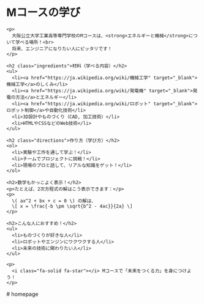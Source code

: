 <!DOCTYPE html>
<html lang="ja">
<head>
  <meta charset="UTF-8" />
  <meta name="viewport" content="width=device-width, initial-scale=1.0" />
  <title>Mコースの紹介</title>

  <!-- Google Fonts -->
  <link href="https://fonts.googleapis.com/css2?family=Yusei+Magic&display=swap" rel="stylesheet" />
  <!-- FontAwesome -->
  <link rel="stylesheet" href="https://cdnjs.cloudflare.com/ajax/libs/font-awesome/6.7.2/css/all.min.css" />
  <!-- CSSファイル -->
  <link rel="stylesheet" href="main.css" />
  <!-- MathJax -->
  <script type="text/javascript" src="https://cdn.jsdelivr.net/npm/mathjax@3/es5/tex-mml-chtml.js"></script>
</head>
<body>
  <div class="container">
    <h1><i class="fa-solid fa-bolt"></i> Mコースの学び <i class="fa-solid fa-bolt"></i></h1>

    <p>
      大阪公立大学工業高等専門学校のMコースは、<strong>エネルギーと機械</strong>について学べる場所！<br>
      将来、エンジニアになりたい人にピッタリです！
    </p>

    <h2 class="ingredients">材料（学べる内容）</h2>
    <ul>
      <li><a href="https://ja.wikipedia.org/wiki/機械工学" target="_blank">機械工学</a>のしくみ</li>
      <li><a href="https://ja.wikipedia.org/wiki/発電機" target="_blank">発電の方法</a>とエネルギー</li>
      <li><a href="https://ja.wikipedia.org/wiki/ロボット" target="_blank">ロボット制御</a>や自動化技術</li>
      <li>3D設計やものづくり（CAD, 加工技術）</li>
      <li>HTMLやCSSなどのWeb技術</li>
    </ul>

    <h2 class="directions">作り方（学び方）</h2>
    <ol>
      <li>実験や工作を通して学ぶ！</li>
      <li>チームでプロジェクトに挑戦！</li>
      <li>現場のプロと話して、リアルな知識をゲット！</li>
    </ol>

    <h2>数学もかっこよく表示！</h2>
    <p>たとえば、2次方程式の解はこう表示できます：</p>
    <p>
      \( ax^2 + bx + c = 0 \) の解は、
      \[ x = \frac{-b \pm \sqrt{b^2 - 4ac}}{2a} \]
    </p>

    <h2>こんな人におすすめ！</h2>
    <ul>
      <li>ものづくりが好きな人</li>
      <li>ロボットやエンジンにワクワクする人</li>
      <li>未来の技術に関わりたい人</li>
    </ul>

    <p>
      <i class="fa-solid fa-star"></i> Mコースで「未来をつくる力」を身につけよう！
    </p>
  </div>
</body>
</html>
# homepage
